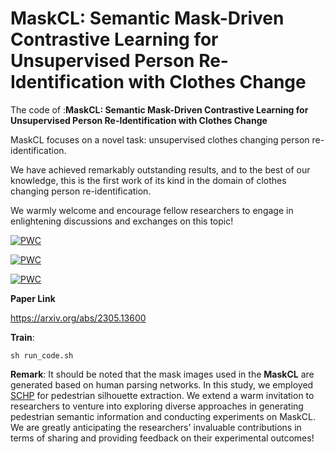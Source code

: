 # MaskCL: Semantic Mask-Driven Contrastive Learning for Unsupervised Person Re-Identification with Clothes Change

The code of :**MaskCL: Semantic Mask-Driven Contrastive Learning for Unsupervised Person Re-Identification with Clothes Change**

 

MaskCL focuses on a novel task: unsupervised clothes changing person re-identification. 

We have achieved remarkably outstanding results, and to the best of our knowledge, this is the first work of its kind in the domain of clothes changing person re-identification. 

We warmly welcome and encourage fellow researchers to engage in enlightening discussions and exchanges on this topic!


[![PWC](https://img.shields.io/endpoint.svg?url=https://paperswithcode.com/badge/maskcl-semantic-mask-driven-contrastive/unsupervised-person-re-identification-on-ltcc)](https://paperswithcode.com/sota/unsupervised-person-re-identification-on-ltcc?p=maskcl-semantic-mask-driven-contrastive)

[![PWC](https://img.shields.io/endpoint.svg?url=https://paperswithcode.com/badge/maskcl-semantic-mask-driven-contrastive/unsupervised-person-re-identification-on-vc)](https://paperswithcode.com/sota/unsupervised-person-re-identification-on-vc?p=maskcl-semantic-mask-driven-contrastive)

[![PWC](https://img.shields.io/endpoint.svg?url=https://paperswithcode.com/badge/maskcl-semantic-mask-driven-contrastive/unsupervised-person-re-identification-on-prcc)](https://paperswithcode.com/sota/unsupervised-person-re-identification-on-prcc?p=maskcl-semantic-mask-driven-contrastive)



**Paper Link** 

https://arxiv.org/abs/2305.13600


**Train**:
```
sh run_code.sh
```

**Remark**:
It should be noted that the mask images used in the **MaskCL** are generated based on human parsing networks. In this study, we employed [SCHP](https://github.com/GoGoDuck912/Self-Correction-Human-Parsing) for pedestrian silhouette extraction. We extend a warm invitation to researchers to venture into exploring diverse approaches in generating pedestrian semantic information and conducting experiments on MaskCL. We are greatly anticipating the researchers' invaluable contributions in terms of sharing and providing feedback on their experimental outcomes!
